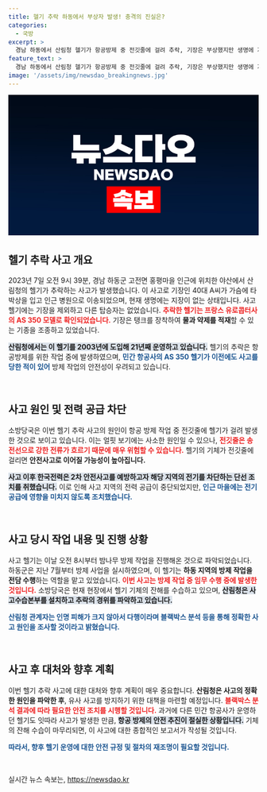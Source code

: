 ```yaml
---
title: 헬기 추락 하동에서 부상자 발생! 충격의 진실은?
categories:
  - 국방
excerpt: >
  경남 하동에서 산림청 헬기가 항공방제 중 전깃줄에 걸려 추락, 기장은 부상했지만 생명에 지장은 없는 상태. 산림청은 사고 경위를 조사 중이며, 헬기 잔해 수습작업이 진행되고 있다. 상세한 사고 원인과 안전 대책이 주목받고 있다.
feature_text: >
  경남 하동에서 산림청 헬기가 항공방제 중 전깃줄에 걸려 추락, 기장은 부상했지만 생명에 지장은 없는 상태. 산림청은 사고 경위를 조사 중이며, 헬기 잔해 수습작업이 진행되고 있다. 상세한 사고 원인과 안전 대책이 주목받고 있다.
image: '/assets/img/newsdao_breakingnews.jpg'
---
```


<p><img src="/assets/img/newsdao_breakingnews.jpg" alt="flaretime 속보" /></p>

<h2 data-ke-size="size26">헬기 추락 사고 개요</h2>

<p data-ke-size="size16">2023년 7일 오전 9시 39분, 경남 하동군 고전면 홍평마을 인근에 위치한 야산에서 산림청의 헬기가 추락하는 사고가 발생했습니다. 이 사고로 기장인 40대 A씨가 가슴에 타박상을 입고 인근 병원으로 이송되었으며, 현재 생명에는 지장이 없는 상태입니다. 사고 헬기에는 기장을 제외하고 다른 탑승자는 없었습니다. <b><span style="color: #ee2323;">추락한 헬기는 프랑스 유로콥터사의 AS 350 모델로 확인되었습니다.</span></b> 기장은 탱크를 장착하여 <b>물과 약제를 적재</b>할 수 있는 기종을 조종하고 있었습니다.</p>

<p><b><span style="background-color: #21538527;">산림청에서는 이 헬기를 2003년에 도입해 21년째 운영하고 있습니다.</span></b> 헬기의 추락은 항공방제를 위한 작업 중에 발생하였으며, <b><span style="color: #1a5490;">민간 항공사의 AS 350 헬기가 이전에도 사고를 당한 적이 있어</span></b> 방제 작업의 안전성이 우려되고 있습니다.</p>

<p data-ke-size="size16">&nbsp;</p>

<h2 data-ke-size="size26">사고 원인 및 전력 공급 차단</h2>

<p data-ke-size="size16">소방당국은 이번 헬기 추락 사고의 원인이 항공 방제 작업 중 전깃줄에 헬기가 걸려 발생한 것으로 보이고 있습니다. 이는 얼핏 보기에는 사소한 원인일 수 있으나, <b><span style="color: #ee2323;">전깃줄은 송전선으로 강한 전류가 흐르기 때문에 매우 위험할 수 있습니다.</span></b> 헬기의 기체가 전깃줄에 걸리면 <b>안전사고로 이어질 가능성이 높아집니다.</b></p>

<p><b><span style="background-color: #21538527;">사고 이후 한국전력은 2차 안전사고를 예방하고자 해당 지역의 전기를 차단하는 단선 조치를 취했습니다.</span></b> 이로 인해 사고 지역의 전력 공급이 중단되었지만, <b><span style="color: #1a5490;">인근 마을에는 전기 공급에 영향을 미치지 않도록 조치했습니다.</span></b></p>

<p data-ke-size="size16">&nbsp;</p>

<h2 data-ke-size="size26">사고 당시 작업 내용 및 진행 상황</h2>

<p data-ke-size="size16">사고 헬기는 이날 오전 8시부터 밤나무 방제 작업을 진행해온 것으로 파악되었습니다. 하동군은 지난 7월부터 방제 사업을 실시하였으며, 이 헬기는 <b>하동 지역의 방제 작업을 전담 수행</b>하는 역할을 맡고 있었습니다. <b><span style="color: #ee2323;">이번 사고는 방제 작업 중 임무 수행 중에 발생한 것입니다.</span></b> 소방당국은 현재 현장에서 헬기 기체의 잔해를 수습하고 있으며, <b><span style="background-color: #21538527;">산림청은 사고수습본부를 설치하고 추락의 경위를 파악하고 있습니다.</span></b></p>

<p><b><span style="color: #1a5490;">산림청 관계자는 인명 피해가 크지 않아서 다행이라며 블랙박스 분석 등을 통해 정확한 사고 원인을 조사할 것이라고 밝혔습니다.</span></b></p>

<p data-ke-size="size16">&nbsp;</p>

<h2 data-ke-size="size26">사고 후 대처와 향후 계획</h2>

<p data-ke-size="size16">이번 헬기 추락 사고에 대한 대처와 향후 계획이 매우 중요합니다. <b>산림청은 사고의 정확한 원인을 파악한 후</b>, 유사 사고를 방지하기 위한 대책을 마련할 예정입니다. <b><span style="color: #ee2323;">블랙박스 분석 결과에 따라 필요한 안전 조치를 시행할 것입니다.</span></b> 과거에 다른 민간 항공사가 운영하던 헬기도 잇따라 사고가 발생한 만큼, <b><span style="background-color: #21538527;">항공 방제의 안전 추진이 절실한 상황입니다.</span></b> 기체의 잔해 수습이 마무리되면, 이 사고에 대한 종합적인 보고서가 작성될 것입니다.</p>

<p><b><span style="color: #1a5490;">따라서, 향후 헬기 운영에 대한 안전 규정 및 절차의 재조명이 필요할 것입니다.</span></b></p>

<p data-ke-size="size16">&nbsp;</p>
실시간 뉴스 속보는, <a href="https://newsdao.kr" rel="dofollow">https://newsdao.kr</a>


